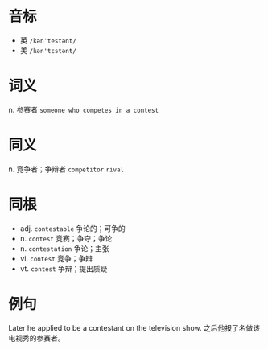 # 音标

- 英 `/kənˈtestənt/`
- 美 `/kən'tɛstənt/`

# 词义

n. 参赛者
`someone who competes in a contest`

# 同义

n. 竞争者；争辩者
`competitor` `rival`

# 同根

- adj. `contestable` 争论的；可争的
- n. `contest` 竞赛；争夺；争论
- n. `contestation` 争论；主张
- vi. `contest` 竞争；争辩
- vt. `contest` 争辩；提出质疑

# 例句

Later he applied to be a contestant on the television show.
之后他报了名做该电视秀的参赛者。


